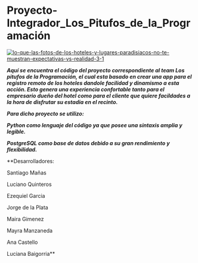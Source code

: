 # Proyecto-Integrador_Los_Pitufos_de_la_Programación


<a href='https://postimages.org/' target='_blank'><img src='https://i.postimg.cc/mrBnpw3X/lo-que-las-fotos-de-los-hoteles-y-lugares-paradisiacos-no-te-muestran-expectativas-vs-realidad-3-1.jpg' border='0' alt='lo-que-las-fotos-de-los-hoteles-y-lugares-paradisiacos-no-te-muestran-expectativas-vs-realidad-3-1'/></a>




***Aquí se encuentra el código del proyecto correspondiente al team Los pitufos de la Programación, el cual esta basado en crear una app para el registro remoto de los hoteles dandole facilidad y dinamismo a esta acción.
Esto genera una experiencia confortable tanto para el empresario dueño del hotel como para el cliente que quiere facildades a la hora de disfrutar su estadia en el recinto.***


***Para dicho proyecto se utilizo:***

***Python como lenguaje del código ya que posee una sintaxis amplia y legible.***

***PostgreSQL como base de datos debido a su gran rendimiento y flexibilidad.***


**Desarrolladores:

Santiago Mañas

Luciano Quinteros

Ezequiel Garcia

Jorge de la Plata

Maira Gimenez

Mayra Manzaneda

Ana Castello

Luciana Baigorria**


